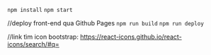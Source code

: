 ```npm install```
```npm start```

//deploy front-end qua Github Pages
```npm run build```
```npm run deploy```

//link tìm icon bootstrap: https://react-icons.github.io/react-icons/search/#q=